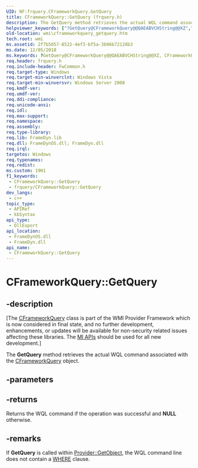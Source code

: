 ```yaml
---
UID: NF:frquery.CFrameworkQuery.GetQuery
title: CFrameworkQuery::GetQuery (frquery.h)
description: The GetQuery method retrieves the actual WQL command associated with the CFrameworkQuery object.
helpviewer_keywords: ["?GetQuery@CFrameworkQuery@@QAEABVCHString@@XZ","CFrameworkQuery interface [Windows Management Instrumentation]","GetQuery method","CFrameworkQuery.GetQuery","CFrameworkQuery::GetQuery","GetQuery","GetQuery method [Windows Management Instrumentation]","GetQuery method [Windows Management Instrumentation]","CFrameworkQuery interface","_hmm_cframeworkquery_getquery","frquery/CFrameworkQuery::GetQuery","wmi.cframeworkquery_getquery"]
old-location: wmi\cframeworkquery_getquery.htm
tech.root: wmi
ms.assetid: 2f7b5057-8522-4ef3-bf5a-3b96b72128b3
ms.date: 12/05/2018
ms.keywords: ?GetQuery@CFrameworkQuery@@QAEABVCHString@@XZ, CFrameworkQuery interface [Windows Management Instrumentation],GetQuery method, CFrameworkQuery.GetQuery, CFrameworkQuery::GetQuery, GetQuery, GetQuery method [Windows Management Instrumentation], GetQuery method [Windows Management Instrumentation],CFrameworkQuery interface, _hmm_cframeworkquery_getquery, frquery/CFrameworkQuery::GetQuery, wmi.cframeworkquery_getquery
req.header: frquery.h
req.include-header: FwCommon.h
req.target-type: Windows
req.target-min-winverclnt: Windows Vista
req.target-min-winversvr: Windows Server 2008
req.kmdf-ver: 
req.umdf-ver: 
req.ddi-compliance: 
req.unicode-ansi: 
req.idl: 
req.max-support: 
req.namespace: 
req.assembly: 
req.type-library: 
req.lib: FrameDyn.lib
req.dll: FrameDynOS.dll; FrameDyn.dll
req.irql: 
targetos: Windows
req.typenames: 
req.redist: 
ms.custom: 19H1
f1_keywords:
 - CFrameworkQuery::GetQuery
 - frquery/CFrameworkQuery::GetQuery
dev_langs:
 - c++
topic_type:
 - APIRef
 - kbSyntax
api_type:
 - DllExport
api_location:
 - FrameDynOS.dll
 - FrameDyn.dll
api_name:
 - CFrameworkQuery::GetQuery
---
```


# CFrameworkQuery::GetQuery


## -description

<p class="CCE_Message">[The <a href="/windows/desktop/api/frquery/nl-frquery-cframeworkquery">CFrameworkQuery</a> class 
    is part of the WMI Provider Framework which is now considered in final state, and no further development, 
    enhancements, or updates will be available for non-security related issues affecting these libraries. The 
    <a href="/previous-versions/windows/desktop/wmi_v2/windows-management-infrastructure">MI APIs</a> should be used for all new 
    development.]

The <b>GetQuery</b> method retrieves the actual WQL command associated with the <a href="/windows/desktop/api/frquery/nl-frquery-cframeworkquery">CFrameworkQuery</a> object.

## -parameters

## -returns

Returns the WQL command if the operation was successful and <b>NULL</b> otherwise.

## -remarks

If <b>GetQuery</b> is called within <a href="/windows/desktop/api/provider/nf-provider-provider-getobject(cinstance_long_cframeworkquery_)">Provider::GetObject</a>, the WQL command line does not contain a <a href="/windows/desktop/WmiSdk/select-statement-for-data-queries">WHERE</a> clause.

